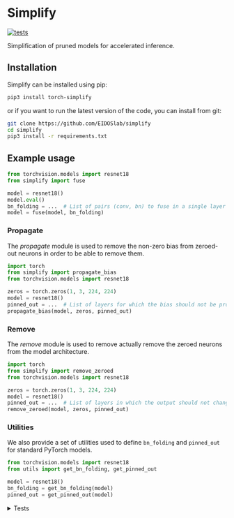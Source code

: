 # Simplify

[![tests](https://github.com/EIDOSlab/simplify/actions/workflows/test.yaml/badge.svg)](https://github.com/EIDOSlab/simplify/actions/workflows/test.yaml)

Simplification of pruned models for accelerated inference.

[comment]: <> (- [Installation]&#40;#installation&#41;)

[comment]: <> (- [Modules]&#40;#usage&#41;)

[comment]: <> (    - [Dataloaders]&#40;#dataloaders&#41;)

[comment]: <> (    - [Evaluation]&#40;#evalutation&#41;)

[comment]: <> (    - [Models]&#40;#models&#41;)

[comment]: <> (    - [Pruning]&#40;#pruning&#41;)

[comment]: <> (        - [CSNN]&#40;#CSNN&#41;)

[comment]: <> (        - [Pruning]&#40;#Pruning&#41;)

[comment]: <> (        - [Thresholding]&#40;#Thresholding&#41;)

[comment]: <> (    - [Utils]&#40;#Utils&#41;)

[comment]: <> (- [Contributing]&#40;#contributing&#41;   )

[comment]: <> (- [License]&#40;#license&#41;)

## Installation

Simplify can be installed using pip:

```bash
pip3 install torch-simplify
```

or if you want to run the latest version of the code, you can install from git:

```bash
git clone https://github.com/EIDOSlab/simplify
cd simplify
pip3 install -r requirements.txt
```

## Example usage

```python
from torchvision.models import resnet18
from simplify import fuse

model = resnet18()
model.eval()
bn_folding = ...  # List of pairs (conv, bn) to fuse in a single layer
model = fuse(model, bn_folding)
```

### Propagate

The *propagate* module is used to remove the non-zero bias from zeroed-out neurons in order to be able to remove them.

````python
import torch
from simplify import propagate_bias
from torchvision.models import resnet18

zeros = torch.zeros(1, 3, 224, 224)
model = resnet18()
pinned_out = ...  # List of layers for which the bias should not be propagated
propagate_bias(model, zeros, pinned_out)
````

### Remove

The *remove* module is used to remove actually remove the zeroed neurons from the model architecture.

````python
import torch
from simplify import remove_zeroed
from torchvision.models import resnet18

zeros = torch.zeros(1, 3, 224, 224)
model = resnet18()
pinned_out = ...  # List of layers in which the output should not change shape
remove_zeroed(model, zeros, pinned_out)
````

### Utilities

We also provide a set of utilities used to define `bn_folding` and `pinned_out` for standard PyTorch models.

````python
from torchvision.models import resnet18
from utils import get_bn_folding, get_pinned_out

model = resnet18()
bn_folding = get_bn_folding(model)
pinned_out = get_pinned_out(model)
````

<details>
<summary>
Tests
</summary>

#### Inference time benchmarks

<!-- benchmark starts -->
Update timestamp 09/07/2021 11:05:07

Random structured pruning amount = 50.0%

| Architecture       | Dense time       | Pruned time      | Simplified time   |
|--------------------|------------------|------------------|-------------------|
| alexnet            | 0.0138s ± 0.0050 | 0.0120s ± 0.0004 | 0.0080s ± 0.0002  |
| vgg11              | 0.0552s ± 0.0010 | 0.0525s ± 0.0014 | 0.0263s ± 0.0004  |
| vgg11_bn           | 0.0597s ± 0.0003 | 0.0547s ± 0.0015 | 0.0258s ± 0.0007  |
| vgg13              | 0.0658s ± 0.0004 | 0.0626s ± 0.0015 | 0.0295s ± 0.0011  |
| vgg13_bn           | 0.0731s ± 0.0038 | 0.0687s ± 0.0029 | 0.0299s ± 0.0007  |
| vgg16              | 0.0767s ± 0.0015 | 0.0724s ± 0.0014 | 0.0316s ± 0.0007  |
| vgg16_bn           | 0.0831s ± 0.0025 | 0.0784s ± 0.0014 | 0.0323s ± 0.0008  |
| vgg19              | 0.0869s ± 0.0025 | 0.0850s ± 0.0012 | 0.0354s ± 0.0009  |
| vgg19_bn           | 0.0965s ± 0.0038 | 0.0873s ± 0.0016 | 0.0344s ± 0.0006  |
| resnet18           | 0.0153s ± 0.0005 | 0.0142s ± 0.0004 | 0.0111s ± 0.0003  |
| resnet34           | 0.0231s ± 0.0001 | 0.0223s ± 0.0006 | 0.0164s ± 0.0003  |
| resnet50           | 0.0552s ± 0.0012 | 0.0543s ± 0.0004 | 0.0341s ± 0.0004  |
| resnet101          | 0.0959s ± 0.0001 | 0.0958s ± 0.0006 | 0.0539s ± 0.0004  |
| resnet152          | 0.1388s ± 0.0031 | 0.1377s ± 0.0009 | 0.0755s ± 0.0011  |
| squeezenet1_0      | 0.0199s ± 0.0005 | 0.0171s ± 0.0004 | 0.0164s ± 0.0003  |
| squeezenet1_1      | 0.0140s ± 0.0002 | 0.0123s ± 0.0000 | 0.0114s ± 0.0002  |
| densenet121        | 0.0545s ± 0.0002 | 0.0524s ± 0.0005 | 0.0468s ± 0.0005  |
| densenet161        | 0.1275s ± 0.0014 | 0.1268s ± 0.0008 | 0.0987s ± 0.0007  |
| densenet169        | 0.0714s ± 0.0010 | 0.0699s ± 0.0009 | 0.0612s ± 0.0005  |
| densenet201        | 0.0916s ± 0.0001 | 0.0905s ± 0.0004 | 0.0769s ± 0.0005  |
| inception_v3       | 0.0450s ± 0.0010 | 0.0426s ± 0.0004 | 0.0304s ± 0.0003  |
| googlenet          | 0.0437s ± 0.0007 | 0.0371s ± 0.0002 | 0.0206s ± 0.0002  |
| shufflenet_v2_x0_5 | 0.0170s ± 0.0003 | 0.0166s ± 0.0002 | 0.0168s ± 0.0002  |
| shufflenet_v2_x1_0 | 0.0110s ± 0.0004 | 0.0105s ± 0.0001 | 0.0100s ± 0.0001  |
| shufflenet_v2_x1_5 | 0.0138s ± 0.0004 | 0.0132s ± 0.0001 | 0.0105s ± 0.0002  |
| shufflenet_v2_x2_0 | 0.0209s ± 0.0003 | 0.0205s ± 0.0005 | 0.0150s ± 0.0002  |
| mobilenet_v2       | 0.0872s ± 0.0002 | 0.0874s ± 0.0006 | 0.0891s ± 0.0004  |
| mobilenet_v3_small | 0.0323s ± 0.0003 | 0.0323s ± 0.0002 | 0.0327s ± 0.0003  |
| mobilenet_v3_large | 0.0606s ± 0.0003 | 0.0609s ± 0.0010 | 0.0612s ± 0.0004  |
| resnext50_32x4d    | 0.0819s ± 0.0018 | 0.0802s ± 0.0004 | 0.0562s ± 0.0006  |
| resnext101_32x8d   | 0.2804s ± 0.0057 | 0.2775s ± 0.0024 | 0.1709s ± 0.0009  |
| wide_resnet50_2    | 0.1150s ± 0.0011 | 0.1135s ± 0.0012 | 0.0522s ± 0.0007  |
| wide_resnet101_2   | 0.2148s ± 0.0020 | 0.2138s ± 0.0022 | 0.0822s ± 0.0011  |
| mnasnet0_5         | 0.0529s ± 0.0004 | 0.0528s ± 0.0003 | 0.0530s ± 0.0003  |
| mnasnet0_75        | 0.0810s ± 0.0004 | 0.0813s ± 0.0003 | 0.0796s ± 0.0004  |
| mnasnet1_0         | 0.1016s ± 0.0004 | 0.1016s ± 0.0004 | 0.1012s ± 0.0005  |
| mnasnet1_3         | 0.1344s ± 0.0006 | 0.1345s ± 0.0004 | 0.1313s ± 0.0005  |

<!-- benchmark ends -->

#### Status of torchvision.models

:heavy_check_mark:: all good

:x:: gives different results

:cursing_face:: an exception occurred

:man_shrugging:: test skipped due to failing of the previous one


<!-- table starts -->
Update timestamp 03/07/2021 15:10:26

|    Architecture    |  BatchNorm Folding  |  Bias Propagation  |   Simplification   |
|--------------------|---------------------|--------------------|--------------------|
|      alexnet       | :heavy_check_mark:  | :heavy_check_mark: | :heavy_check_mark: |
|       vgg11        | :heavy_check_mark:  | :heavy_check_mark: | :heavy_check_mark: |
|      vgg11_bn      | :heavy_check_mark:  | :heavy_check_mark: | :heavy_check_mark: |
|       vgg13        | :heavy_check_mark:  | :heavy_check_mark: | :heavy_check_mark: |
|      vgg13_bn      | :heavy_check_mark:  | :heavy_check_mark: | :heavy_check_mark: |
|       vgg16        | :heavy_check_mark:  | :heavy_check_mark: | :heavy_check_mark: |
|      vgg16_bn      | :heavy_check_mark:  | :heavy_check_mark: | :heavy_check_mark: |
|       vgg19        | :heavy_check_mark:  | :heavy_check_mark: | :heavy_check_mark: |
|      vgg19_bn      | :heavy_check_mark:  | :heavy_check_mark: | :heavy_check_mark: |
|      resnet18      | :heavy_check_mark:  | :heavy_check_mark: | :heavy_check_mark: |
|      resnet34      | :heavy_check_mark:  | :heavy_check_mark: | :heavy_check_mark: |
|      resnet50      | :heavy_check_mark:  | :heavy_check_mark: | :heavy_check_mark: |
|     resnet101      | :heavy_check_mark:  | :heavy_check_mark: | :heavy_check_mark: |
|     resnet152      | :heavy_check_mark:  | :heavy_check_mark: | :heavy_check_mark: |
|   squeezenet1_0    | :heavy_check_mark:  | :heavy_check_mark: | :heavy_check_mark: |
|   squeezenet1_1    | :heavy_check_mark:  | :heavy_check_mark: | :heavy_check_mark: |
|    densenet121     | :heavy_check_mark:  | :heavy_check_mark: | :heavy_check_mark: |
|    densenet161     | :heavy_check_mark:  | :heavy_check_mark: | :heavy_check_mark: |
|    densenet169     | :heavy_check_mark:  | :heavy_check_mark: | :heavy_check_mark: |
|    densenet201     | :heavy_check_mark:  | :heavy_check_mark: | :heavy_check_mark: |
|    inception_v3    | :heavy_check_mark:  | :heavy_check_mark: | :heavy_check_mark: |
|     googlenet      | :heavy_check_mark:  | :heavy_check_mark: | :heavy_check_mark: |
| shufflenet_v2_x0_5 | :heavy_check_mark:  | :heavy_check_mark: | :heavy_check_mark: |
| shufflenet_v2_x1_0 | :heavy_check_mark:  | :heavy_check_mark: | :heavy_check_mark: |
| shufflenet_v2_x1_5 | :heavy_check_mark:  | :heavy_check_mark: | :heavy_check_mark: |
| shufflenet_v2_x2_0 | :heavy_check_mark:  | :heavy_check_mark: | :heavy_check_mark: |
|    mobilenet_v2    | :heavy_check_mark:  | :heavy_check_mark: | :heavy_check_mark: |
| mobilenet_v3_small | :heavy_check_mark:  | :heavy_check_mark: | :heavy_check_mark: |
| mobilenet_v3_large | :heavy_check_mark:  | :heavy_check_mark: | :heavy_check_mark: |
|  resnext50_32x4d   | :heavy_check_mark:  | :heavy_check_mark: | :heavy_check_mark: |
|  resnext101_32x8d  | :heavy_check_mark:  | :heavy_check_mark: | :heavy_check_mark: |
|  wide_resnet50_2   | :heavy_check_mark:  | :heavy_check_mark: | :heavy_check_mark: |
|  wide_resnet101_2  | :heavy_check_mark:  | :heavy_check_mark: | :heavy_check_mark: |
|     mnasnet0_5     | :heavy_check_mark:  | :heavy_check_mark: | :heavy_check_mark: |
|    mnasnet0_75     | :heavy_check_mark:  | :heavy_check_mark: | :heavy_check_mark: |
|     mnasnet1_0     | :heavy_check_mark:  | :heavy_check_mark: | :heavy_check_mark: |
|     mnasnet1_3     | :heavy_check_mark:  | :heavy_check_mark: | :heavy_check_mark: |

<!-- table ends -->
</details>